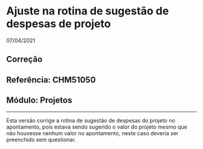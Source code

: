 # Ajuste na rotina de sugestão de despesas de projeto
07/04/2021
## Correção
## Referência: CHM51050
## Módulo: Projetos
***

Esta versão corrige a rotina de sugestão de despesas do projeto no apontamento, pois estava sendo sugerido o valor do projeto mesmo que não houvesse nenhum valor no apontamento, neste caso deveria ser preenchido sem questionar.